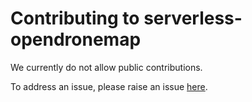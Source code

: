 # Contributing to serverless-opendronemap

We currently do not allow public contributions.

To address an issue, please raise an issue [here](https://github.com/AlexCarusoFan4/serverless-opendronemap/issues/new/choose).
